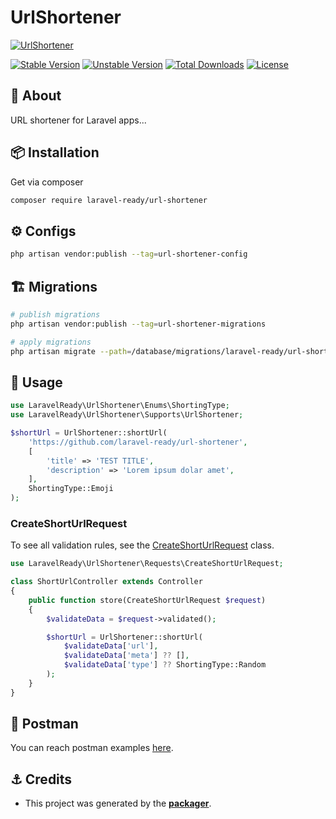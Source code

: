 # UrlShortener

[![UrlShortener](https://preview.dragon-code.pro/LaravelReady/url-shortener.svg?brand=laravel)](https://github.com/laravel-ready/url-shortener)

[![Stable Version][badge_stable]][link_packagist]
[![Unstable Version][badge_unstable]][link_packagist]
[![Total Downloads][badge_downloads]][link_packagist]
[![License][badge_license]][link_license]

## 📂 About
URL shortener for Laravel apps...

## 📦 Installation

Get via composer

```bash
composer require laravel-ready/url-shortener
```

## ⚙️ Configs

```bash
php artisan vendor:publish --tag=url-shortener-config
```
## 🏗️ Migrations

```bash
# publish migrations
php artisan vendor:publish --tag=url-shortener-migrations

# apply migrations
php artisan migrate --path=/database/migrations/laravel-ready/url-shortener
```

## 📝 Usage

```php
use LaravelReady\UrlShortener\Enums\ShortingType;
use LaravelReady\UrlShortener\Supports\UrlShortener;

$shortUrl = UrlShortener::shortUrl(
    'https://github.com/laravel-ready/url-shortener',
    [
        'title' => 'TEST TITLE',
        'description' => 'Lorem ipsum dolar amet',
    ],
    ShortingType::Emoji
);    
```

### CreateShortUrlRequest

To see all validation rules, see the [CreateShortUrlRequest](src/Http/Requests/CreateShortUrlRequest.php#L22) class.

```php
use LaravelReady\UrlShortener\Requests\CreateShortUrlRequest;

class ShortUrlController extends Controller
{
    public function store(CreateShortUrlRequest $request)
    {
        $validateData = $request->validated();

        $shortUrl = UrlShortener::shortUrl(
            $validateData['url'],
            $validateData['meta'] ?? [],
            $validateData['type'] ?? ShortingType::Random
        );
    }
}
```

## 🔗 Postman

You can reach postman examples [here](https://www.postman.com/kor-url-shortener/workspace/url-shortener-package-api).

## ⚓ Credits

- This project was generated by the **[packager](https://github.com/laravel-ready/packager)**.

[badge_downloads]: https://img.shields.io/packagist/dt/laravel-ready/url-shortener.svg?style=flat-square

[badge_license]: https://img.shields.io/packagist/l/laravel-ready/url-shortener.svg?style=flat-square

[badge_stable]: https://img.shields.io/github/v/release/laravel-ready/url-shortener?label=stable&style=flat-square

[badge_unstable]: https://img.shields.io/badge/unstable-dev--main-orange?style=flat-square

[link_license]: LICENSE

[link_packagist]: https://packagist.org/packages/laravel-ready/url-shortener
